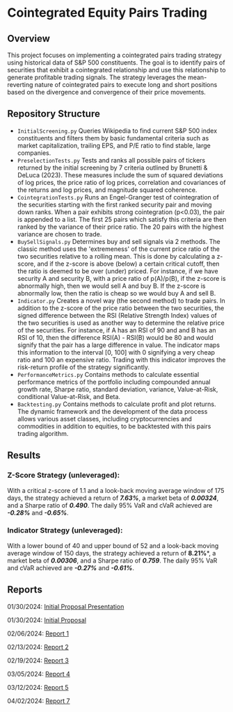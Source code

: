 # Cointegrated Equity Pairs Trading

## Overview

This project focuses on implementing a cointegrated pairs trading strategy using historical data of S&P 500 constituents. The goal is to identify pairs of securities that exhibit a cointegrated relationship and use this relationship to generate profitable trading signals. The strategy leverages the mean-reverting nature of cointegrated pairs to execute long and short positions based on the divergence and convergence of their price movements. 

## Repository Structure 

- ```InitialScreening.py``` Queries Wikipedia to find current S&P 500 index constituents and filters them by basic fundamental criteria such as market capitalization, trailing EPS, and P/E ratio to find stable, large companies.
- ```PreselectionTests.py``` Tests and ranks all possible pairs of tickers returned by the initial screening by 7 criteria outlined by Brunetti & DeLuca (2023). These measures include the sum of squared deviations of log prices, the price ratio of log prices, correlation and covariances of the returns and log prices, and magnitude squared coherence.
- ```CointegrationTests.py``` Runs an Engel-Granger test of cointegration of the securities starting with the first ranked security pair and moving down ranks. When a pair exhibits strong cointegration (p<0.03), the pair is appended to a list. The first 25 pairs which satisfy this criteria are then ranked by the variance of their price ratio. The 20 pairs with the highest variance are chosen to trade.
- ```BuySellSignals.py``` Determines buy and sell signals via 2 methods. The classic method uses the 'extremeness' of the current price ratio of the two securities relative to a rolling mean. This is done by calculating a z-score, and if the z-score is above (below) a certain critical cutoff, then the ratio is deemed to be over (under) priced. For instance, if we have security A and security B, with a price ratio of p(A)/p(B), if the z-score is abnormally high, then we would sell A and buy B. If the z-score is abnormally low, then the ratio is cheap so we would buy A and sell B.
- ```Indicator.py``` Creates a novel way (the second method) to trade pairs. In addition to the z-score of the price ratio between the two securities, the signed difference between the RSI (Relative Strength Index) values of the two securities is used as another way to determine the relative price of the securities. For instance, if A has an RSI of 90 and and B has an RSI of 10, then the difference RSI(A) - RSI(B) would be 80 and would signify that the pair has a large difference in value. The indicator maps this information to the interval [0, 100] with 0 signifying a very cheap ratio and 100 an expensive ratio. Trading with this indicator improves the risk-return profile of the strategy significantly.
- ```PerformanceMetrics.py``` Contains methods to calculate essential performance metrics of the portfolio including compounded annual growth rate, Sharpe ratio, standard deviation, variance, Value-at-Risk, conditional Value-at-Risk, and Beta. 
- ```Backtesting.py``` Contains methods to calculate profit and plot returns. The dynamic framework and the development of the data process allows various asset classes, including cryptocurrencies and commodities in addition to equities, to be backtested with this pairs trading algorithm. 

## Results 

### Z-Score Strategy (unleveraged): 
With a critical z-score of 1.1 and a look-back moving average window of 175 days, the strategy achieved a return of ***7.63%***, a market beta of ***0.00324***, and a Sharpe ratio of ***0.490***. The daily 95% VaR and cVaR achieved are ***-0.28%*** and ***-0.65%***. 
### Indicator Strategy (unleveraged): 
With a lower bound of 40 and upper bound of 52 and a look-back moving average window of 150 days, the strategy achieved a return of **8.21%***, a market beta of ***0.00306***, and a Sharpe ratio of ***0.759***. The daily 95% VaR and cVaR achieved are ***-0.27%*** and ***-0.61%***. 

## Reports 
01/30/2024: 
[Initial Proposal Presentation](https://github.com/aryamann04/NEWEIGQuantInternship/files/14254910/Quant.Initial.Proposal.pdf)

01/30/2024: 
[Initial Proposal](https://github.com/aryamann04/NEWEIGQuantInternship/files/14254984/Quant.Initial.Proposal.pdf)

02/06/2024: 
[Report 1](https://github.com/aryamann04/NEWEIGQuantInternship/files/14254991/QuantInternWeek2.pdf)

02/13/2024: 
[Report 2](https://github.com/aryamann04/NEWEIGQuantInternship/files/14271497/Week.3.Report.pptx.pdf)

02/19/2024: 
[Report 3](https://github.com/aryamann04/NEWEIGQuantInternship/files/14582839/Week.4.Report.pptx.pdf)

03/05/2024:
[Report 4](https://github.com/aryamann04/NEWEIGQuantInternship/files/14582841/Week.5.Report.pptx.pdf)

03/12/2024: 
[Report 5](https://github.com/aryamann04/NEWEIGQuantInternship/files/14582848/Week.6.Report.pptx.pdf)

04/02/2024: 
[Report 7](https://github.com/aryamann04/NEWEIGQuantInternship/files/14887638/Week.7.Report.pptx.pdf)
